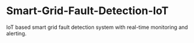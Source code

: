 # Smart-Grid-Fault-Detection-IoT
IoT based smart grid fault detection system with real-time monitoring and alerting.
